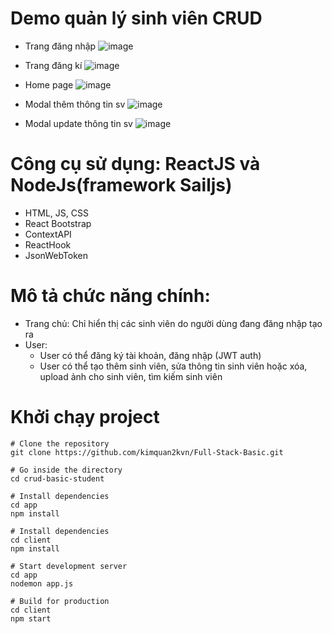 # Demo quản lý sinh viên CRUD
- Trang đăng nhập
![image](https://user-images.githubusercontent.com/54978467/196159529-383701d9-bce0-46eb-81c0-ffcdba5ea256.png)

- Trang đăng kí
![image](https://user-images.githubusercontent.com/54978467/196159578-5a7b33d3-ef38-48b0-b7b4-550f5f0cdc26.png)

- Home page
![image](https://user-images.githubusercontent.com/54978467/187653800-0399a66b-cdda-42eb-bfa7-c2023a8d1208.png)

- Modal thêm thông tin sv
![image](https://user-images.githubusercontent.com/54978467/196160031-a909888c-2f38-43cb-86a1-388daa45d32a.png)

- Modal update thông tin sv
![image](https://user-images.githubusercontent.com/54978467/196160106-aeb6dc8b-1092-4aed-8afe-808e17e02dca.png)


# Công cụ sử dụng: ReactJS và NodeJs(framework Sailjs)
- HTML, JS, CSS
- React Bootstrap
- ContextAPI
- ReactHook
- JsonWebToken

# Mô tả chức năng chính:
- Trang chủ: Chỉ hiển thị các sinh viên do người dùng đang đăng nhập tạo ra
- User:
   + User có thể đăng ký tài khoản, đăng nhập (JWT auth)
   + User có thể tạo thêm sinh viên, sửa thông tin sinh viên hoặc xóa, upload ảnh cho sinh viên, tìm kiếm sinh viên

# Khởi chạy project
```
# Clone the repository
git clone https://github.com/kimquan2kvn/Full-Stack-Basic.git

# Go inside the directory
cd crud-basic-student

# Install dependencies
cd app
npm install

# Install dependencies
cd client
npm install

# Start development server
cd app
nodemon app.js

# Build for production
cd client
npm start
```
